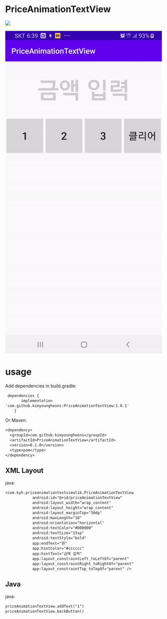 # PriceAnimationTextView

[![](https://jitpack.io/v/kimyounghoons/PriceAnimationTextView.svg)](https://jitpack.io/#kimyounghoons/PriceAnimationTextView)

![image](/screenshot/animation.gif)
# usage
Add dependencies in build.gradle:
```
 dependencies {
       implementation 'com.github.kimyounghoons:PriceAnimationTextView:1.0.1'
    }
```
Or Maven:
```
<dependency>
  <groupId>com.github.kimyounghoons</groupId>
  <artifactId>PriceAnimationTextView</artifactId>
  <version>0.1.0</version>
  <type>pom</type>
</dependency>
```
## XML Layout
java:
```
<com.kyh.priceanimationtextviewlib.PriceAnimationTextView
            android:id="@+id/priceAnimationTextView"
            android:layout_width="wrap_content"
            android:layout_height="wrap_content"
            android:layout_marginTop="30dp"
            android:maxLength="10"
            android:orientation="horizontal"
            android:textColor="#000000"
            android:textSize="15sp"
            android:textStyle="bold"
            app:endText="원"
            app:hintColor="#cccccc"
            app:hintText="금액 입력"
            app:layout_constraintLeft_toLeftOf="parent"
            app:layout_constraintRight_toRightOf="parent"
            app:layout_constraintTop_toTopOf="parent" />
```

## Java
java:
```
priceAnimationTextView.addText("1")
priceAnimationTextView.backButton()
```
